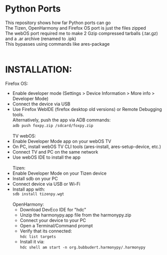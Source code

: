 # Python Ports
This repository shows how far Python ports can go <br>
The Tizen, OpenHarmony and Firefox OS port is just the files zipped <br>
The webOS port required me to make 2 Gzip compressed tarballs (.tar.gz) and a .ar archive (renamed to .ipk) <br>
This bypasses using commands like ares-package <br>
<br>
# INSTALLATION: <br>
Firefox OS: <br>
- Enable developer mode (Settings > Device Information > More info > Developer Mode) <br>
- Connect the device via USB <br>
- Use Firefox WebIDE (firefox desktop old versions) or Remote Debugging tools. <br>
   Alternatively, push the app via ADB commands: <br>
   ``adb push foxpy.zip /sdcard/foxpy.zip`` <br>
   <br>
TV webOS: <br>
- Enable Developer Mode app on your webOS TV <br>
- On PC, install webOS TV CLI tools (ares-install, ares-setup-device, etc.) <br>
- Connect TV and PC on the same network <br>
- Use webOS IDE to install the app <br>
   <br>
Tizen: <br>
- Enable Developer Mode on your Tizen device <br>
- Install sdb on your PC <br>
- Connect device via USB or Wi-Fi <br>
- Install app with: <br>
  ```sdb install tizenpy.wgt``` <br>
   <br>
   OpenHarmony: <br>
   - Download DevEco IDE for "hdc" <br>
   - Unzip the harmonypy.app file from the harmonypy.zip <br>
   - Connect your device to your PC <br>
   - Open a Terminal/Command prompt <br>
   - Verify that its connected: <br>
     ```hdc list targets``` <br>
   - Install it via: <br>
     ```hdc shell am start -n org.bubbudert.harmonypy/.harmonypy``` <br>
